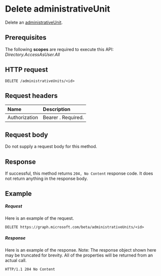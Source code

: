 # Delete administrativeUnit
Delete an [administrativeUnit](../resources/administrativeunit.md).

## Prerequisites
The following **scopes** are required to execute this API: *Directory.AccessAsUser.All*

## HTTP request
<!-- { "blockType": "ignored" } -->
```http
DELETE /administrativeUnits/<id>

```
## Request headers
| Name       | Description|
|:---------------|:----------|
| Authorization  | Bearer <token>. Required.|

## Request body
Do not supply a request body for this method.


## Response
If successful, this method returns `204, No Content` response code. It does not return anything in the response body.

## Example
##### Request
Here is an example of the request.
<!-- {
  "blockType": "request",
  "name": "delete_administrativeunit"
}-->
```http
DELETE https://graph.microsoft.com/beta/administrativeUnits/<id>
```
##### Response
Here is an example of the response. Note: The response object shown here may be truncated for brevity. All of the properties will be returned from an actual call.
<!-- {
  "blockType": "response",
  "truncated": true
} -->
```http
HTTP/1.1 204 No Content
```

<!-- uuid: 8fcb5dbc-d5aa-4681-8e31-b001d5168d79
2015-10-25 14:57:30 UTC -->
<!-- {
  "type": "#page.annotation",
  "description": "Delete administrativeUnit",
  "keywords": "",
  "section": "documentation",
  "tocPath": ""
}-->

<!-- {
  "type": "#page.annotation",
  "description": "API to delete an administrativeUnit object.",
  "tocPath": "/beta reference/Directory/Administrative Unit/Delete administrative unit",
  "apiVersion": "beta",
  "section": "documentation",
  "canonicalURL": ""
} -->
